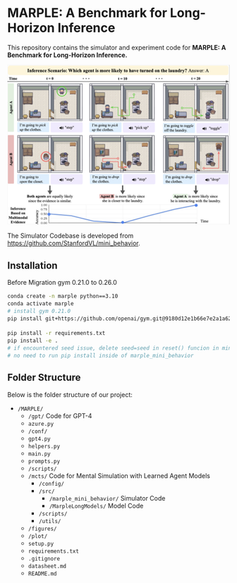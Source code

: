 # MARPLE: A Benchmark for Long-Horizon Inference
This repository contains the simulator and experiment code for **MARPLE: A Benchmark for Long-Horizon Inference.**

![Figure 1](figures/main.png)

The Simulator Codebase is developed from https://github.com/StanfordVL/mini_behavior.

## Installation
Before Migration gym 0.21.0 to 0.26.0
```bash
conda create -n marple python==3.10
conda activate marple
# install gym 0.21.0
pip install git+https://github.com/openai/gym.git@9180d12e1b66e7e2a1a622614f787a6ec147ac40

pip install -r requirements.txt
pip install -e .
# if encountered seed issue, delete seed=seed in reset() funcion in minigrid.py
# no need to run pip install inside of marple_mini_behavior
``` 

## Folder Structure
Below is the folder structure of our project:

- `/MARPLE/`
  -  `/gpt/` Code for GPT-4 
    - `azure.py`
    - `/conf/`	
    - `gpt4.py`
    - `helpers.py` 
    - `main.py`
    - `prompts.py` 
    - `/scripts/`
  - `/mcts/` Code for Mental Simulation with Learned Agent Models 
    - `/config/`
    - `/src/`
      - `/marple_mini_behavior/` Simulator Code
      - `/MarpleLongModels/` Model Code
    - `/scripts/`
    - `/utils/`
  - `/figures/`
  - `/plot/`
  - `setup.py`
  - `requirements.txt`
  - `.gitignore`
  - `datasheet.md`
  - `README.md`

 